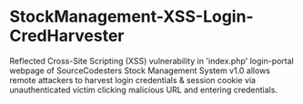 # StockManagement-XSS-Login-CredHarvester
Reflected Cross-Site Scripting (XSS) vulnerability in 'index.php' login-portal webpage of SourceCodesters Stock Management System v1.0 allows remote attackers to harvest login credentials &amp; session cookie via unauthenticated victim clicking malicious URL and entering credentials.
